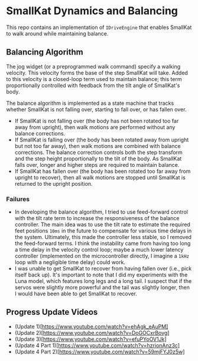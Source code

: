 # SmallKat Dynamics and Balancing

This repo contains an implementation of `IDriveEngine` that enables SmallKat to walk around while maintaining balance.

## Balancing Algorithm

The jog widget (or a preprogrammed walk command) specify a walking velocity. This velocity forms the base of the step SmallKat will take. Added to this velocity is a closed-loop term used to maintain balance; this term proportionally controlled with feedback from the tilt angle of SmallKat's body.

The balance algorithm is implemented as a state machine that tracks whether SmallKat is not falling over, starting to fall over, or has fallen over.
- If SmallKat is not falling over (the body has not been rotated too far away from upright), then walk motions are performed without any balance corrections.
- If SmallKat is falling over (the body has been rotated away from upright but not too far away), then walk motions are combined with balance corrections. The balance correction controls both the step transform and the step height proportionally to the tilt of the body. As SmallKat falls over, longer and higher steps are required to maintain balance.
- If SmallKat has fallen over (the body has been rotated too far away from upright to recover), then all walk motions are stopped until SmallKat is returned to the upright position.

### Failures

- In developing the balance algorithm, I tried to use feed-forward control with the tilt rate term to increase the responsiveness of the balance controller. The main idea was to use the tilt rate to estimate the required feet positions `10ms` in the future to compensate for various time delays in the system. Ultimately, this made the controller less stable, so I removed the feed-forward terms. I think the instability came from having too long a time delay in the velocity control loop; maybe a much lower latency controller (implemented on the microcontroller directly, I imagine a `1kHz` loop with a negligible time delay) could work.
- I was unable to get SmallKat to recover from having fallen over (i.e., pick itself back up). It's important to note that I did my experiments with the Luna model, which features long legs and a long tail. I suspect that if the servos were slightly more powerful and the tail was slightly longer, then I would have been able to get SmallKat to recover.

## Progress Update Videos
- (Update 1)[https://www.youtube.com/watch?v=ehAgk_eAuPM]
- (Update 2)[https://www.youtube.com/watch?v=DoGOCxrBovg]
- (Update 3)[https://www.youtube.com/watch?v=efuPYoOV1Jk]
- (Update 4 Part 1)[https://www.youtube.com/watch?v=hzrionAnz3c]
- (Update 4 Part 2)[https://www.youtube.com/watch?v=59mjFYJ0z5w]
